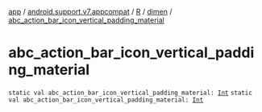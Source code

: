 [app](../../../index.md) / [android.support.v7.appcompat](../../index.md) / [R](../index.md) / [dimen](index.md) / [abc_action_bar_icon_vertical_padding_material](./abc_action_bar_icon_vertical_padding_material.md)

# abc_action_bar_icon_vertical_padding_material

`static val abc_action_bar_icon_vertical_padding_material: `[`Int`](https://kotlinlang.org/api/latest/jvm/stdlib/kotlin/-int/index.html)
`static val abc_action_bar_icon_vertical_padding_material: `[`Int`](https://kotlinlang.org/api/latest/jvm/stdlib/kotlin/-int/index.html)